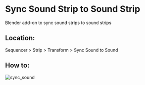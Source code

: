 # Sync Sound Strip to Sound Strip
Blender add-on to sync sound strips to sound strips

## Location:

Sequencer > Strip > Transform > Sync Sound to Sound

## How to:

![sync_sound](https://github.com/tin2tin/sync_sound/assets/1322593/973b94ae-d89c-49f5-8a4c-3e77b259c1be)
